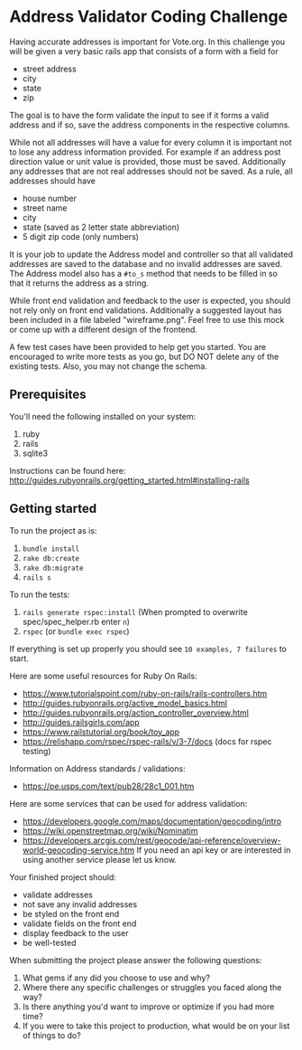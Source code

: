# Address Validator Coding Challenge

Having accurate addresses is important for Vote.org. In this challenge you will be given a 
very basic rails app that consists of a form with a field for 
- street address 
- city
- state 
- zip

The goal is to have the form validate the input to see if it forms a valid address
and if so, save the address components in the respective columns.

While not all addresses will have a value for every column it is important not to lose any
address information provided. For example if an address post direction value or unit value
is provided, those must be saved. Additionally any addresses that are not real addresses 
should not be saved. As a rule, all addresses should have
 - house number
 - street name 
 - city 
 - state (saved as 2 letter state abbreviation)
 - 5 digit zip code (only numbers) 

It is your job to update the Address model and controller so that all validated 
addresses are saved to the database and no invalid addresses are saved. The Address model
also has a `#to_s` method that needs to be filled in so that it returns the address as 
a string. 
 
While front end validation and feedback to the user is expected, you should not rely only on 
front end validations. Additionally a suggested layout has been included in a file labeled 
"wireframe.png". Feel free to use this mock or come up with a different design of the frontend. 

A few test cases have been provided to help get you started. You are encouraged to write more
tests as you go, but DO NOT delete any of the existing tests. Also, you may not change the
schema.

## Prerequisites

You'll need the following installed on your system:
1. ruby
2. rails
3. sqlite3

Instructions can be found here: http://guides.rubyonrails.org/getting_started.html#installing-rails

## Getting started

To run the project as is:
1. `bundle install`
2. `rake db:create`
3. `rake db:migrate`
4. `rails s`

To run the tests:
1. `rails generate rspec:install`
  (When prompted to overwrite spec/spec_helper.rb enter `n`)
2. `rspec` (or `bundle exec rspec`)

If everything is set up properly you should see `10 examples, 7 failures` to start. 
 
Here are some useful resources for Ruby On Rails:
- https://www.tutorialspoint.com/ruby-on-rails/rails-controllers.htm
- http://guides.rubyonrails.org/active_model_basics.html
- http://guides.rubyonrails.org/action_controller_overview.html
- http://guides.railsgirls.com/app
- https://www.railstutorial.org/book/toy_app
- https://relishapp.com/rspec/rspec-rails/v/3-7/docs (docs for rspec testing)

Information on Address standards / validations:
- https://pe.usps.com/text/pub28/28c1_001.htm

Here are some services that can be used for address validation:
- https://developers.google.com/maps/documentation/geocoding/intro
- https://wiki.openstreetmap.org/wiki/Nominatim
- https://developers.arcgis.com/rest/geocode/api-reference/overview-world-geocoding-service.htm
If you need an api key or are interested in using another service please let us know.

Your finished project should:
- validate addresses
- not save any invalid addresses
- be styled on the front end
- validate fields on the front end
- display feedback to the user
- be well-tested

When submitting the project please answer the following questions:
 1. What gems if any did you choose to use and why?
 2. Where there any specific challenges or struggles you faced along the way?
 3. Is there anything you'd want to improve or optimize if you had more time?
 4. If you were to take this project to production, what would be on your list of things to do?





